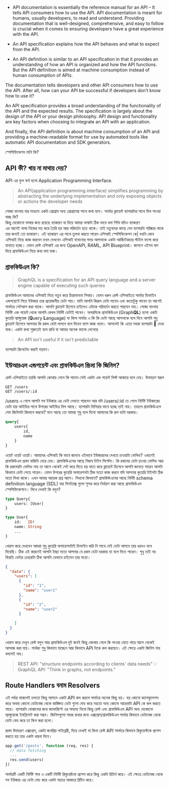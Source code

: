 - API documentation is essentially the reference manual for an API – It tells API consumers how to use the API. API documentation is meant for humans, usually developers, to read and understand. Providing documentation that is well-designed, comprehensive, and easy to follow is crucial when it comes to ensuring developers have a great experience with the API.

- An API specification explains how the API behaves and what to expect from the API.

- An API definition is similar to an API specification in that it provides an understanding of how an API is organized and how the API functions. But the API definition is aimed at machine consumption instead of human consumption of APIs.

The documentation tells developers and other API consumers how to use the API. After all, how can your API be successful if developers don’t know how to use it?

An API specification provides a broad understanding of the functionality of the API and the expected results. The specification is largely about the design of the API or your design philosophy. API design and functionality are key factors when choosing to integrate an API with an application.

And finally, the API definition is about machine consumption of an API and providing a machine-readable format for use by automated tools like automatic API documentation and SDK generators.



স্পেসিফিকেশন মানি কি? 

## API কী? খায় না মাথায় দেয়?

API এর ফুল ফর্ম হলো Application Programming Interface. 

> An API(application programming interface) simplifies programming by abstracting the underlying implementation and only exposing objects or actions the developer needs

সোজা বাংলায় যার মাধ্যমে একটা প্রোগ্রাম অন্য প্রোগ্রামের সাথে কথা বলে। সার্ভার ক্লায়েন্ট ব্যাপারটার সাথে মিল পাওয়া যাচ্ছ কি?  
কিন্তু যেকোনো ভাষার জন্য রয়েছে ব্যাকারণ যা দিয়ে আমরা ভাষাটা ঠিক ভাবে বলা শিখি যদিও ব্যাকারণ  
এর আগেই ভাষা নিজের মত করে তৈরি হয় আর পরিবর্তন হতে থাকে। তাই নতুনদের কাছে যেন ব্যাপারটা পরিষ্কার থাকে তার জন্যই তো ব্যাকারণ। 
এই ব্যাকারণ এর সাথে তুলনা করতে পারেন এপিআই স্পেসিফিকেশন কে| যখনি কোন এপিআই নিয়ে কাজ করবেন তখন দেখবেন এপিআই বানানোর সময় আপনাকে 
একটা আর্কিটেকচার স্টাইল ফলো করে বানাতে হচ্ছে। যেমন রেস্ট এপিআই এর জন্য OpenAPI, RAML, API Blueprint। জাগগে এইসব বাদ দিয়ে গ্রাফকিউএল নিয়ে কথা বলা যাক। 

## গ্রাফকিউএল কি?

> GraphQL is a speciﬁcation for an API query language and a server engine capable of executing such queries

গ্রাফকিউএল আমাদের এপিআই নিয়ে নতুন করে চিন্তাভাবনা শিখায়। যেমন ধরুন রেস্ট এপিআইতে সার্ভার ডিফাইন এন্ডপয়েন্টে গিয়ে ইউজার তার প্রয়োজনীয় ডেটা পায়।
মানি আপনি কিরূপ ডেটা পাবেন এবং কতোটুকু পাবেন তা আগেই সার্ভারে সেটআপ করা থাকে। আপনি ক্লায়েন্ট হিসেবে চাইলেও এটাকে পরিবর্তন করতে পারবেন নাহ। 
সোজা বাংলায় নির্দিষ্ট এন্ড পয়েন্ট থেকে আপনি কেবল নির্দিষ্ট ডেটাই পাবেন। 
অপরদিকে গ্রাফকিউএল (Graph**QL**) হলো একটা কুয়েরি ল্যাঙ্গুয়েজ (**Q**uery **L**anguage) যা কিনা সার্ভার এ কি কি ডেটা আছে আপনাকে বলে দিবে আপনি শুধু ক্লায়েন্ট হিসেবে আপনার কি রকম ডেটা 
লাগবে বলে দিবেন ব্যাস কাজ খতম। 
আসলেই কি এতো সহজ ব্যাপারটা 🤔 দেখা যাক। একটা কথা শুরুতেই বলে রাখি যা আমার অনেক ভালো লেগেছে

> An API isn't useful if it isn't predictable 

ব্যাপারটা রিলেটেড করাই দাড়ান। 

## ইউআরএল এন্ডপয়েন্ট এবং গ্রাফকিউএল স্ক্রিমা কি জিনিস?

রেস্ট এপিআইতে হয়কি আপনি কোথায় গেলে কি পাবেন সেটা একটা এন্ড পয়েন্ট লিস্ট আকারে বলে দেয়। উদাহরণ স্বরূপ

```
GET /users
GET /users/:id
```

/users এ গেলে আপনি সব ইউজার এর ডেটা দেখতে পারবেন আর যদি /users/:id তে গেলে নির্দিষ্ট ইউজারের ডেটা যার আইডির সাথে উপরের আইডির মিল আছে।
ব্যাপারটা লিনিয়ার ভাবে হচ্ছে তাই নাহ। তাহলে গ্রাফকিউএলে সেম জিনিসটা কিভাবে করবো? মনে আছে তো আমরা শুধু বলে দিবো আমাদের কি রূপ ডাটা দরকার। 

```graphql
query{
    users{
        id,
        name
    }
}
```

ওয়েট ওয়েট ওয়েট। আমাদের এপিআই কি ভাবে জানবে এইভাবে ইউজারদের দেখতে চাওয়াটা ভেলিড? 
এখানেই গ্রাফকিউএল প্রথম বাজিটা মেরে দেয়। গ্রাফকিউএলের আছে নিজস্ব টাইপ সিস্টেম। কি রকমের ডেটা চাওয়া ভেলিড আর কি রকমেরটা ভেলিড নাহ তা আগে
থেকেই সেট করে দিতে হয় যাতে করে ক্লায়েন্ট হিসেবে আপনি জানতে পারেন আপনি কিভাবে ডেটা পেতে পারেন। যেমন উপরের কুয়েরি অপারেশনটা ঠিক মতো কাজ করবে যদি আপনার কুয়েরি টাইপটা ঠিক মতো লিখা থাকে। এখন আবার আরেক প্রশ্ন আসে। লিখবো কিভাবে? গ্রাফকিউএলের আছে নির্দিষ্ট schema definition language (SDL) যার সিনট্যাক্স গুলো সুন্দর করে নির্ধারণ করা আছে গ্রাফকিউএল স্পেসিফিকেশনে। লিখে দেখাই কি বলুন? 

```graphql
type Query{
    users: [User]
}

type User{
    id:   ID!
    name: String
    ...
}
```

খেয়াল করে দেখবেন আমরা শুধু কুয়েরি অপারেশনটাই ডিফাইন করি নি সাথে যেই ডেটা আসবে তার ধরনও বলে দিয়েছি। ঠিক এই কারনেই আপনি ইচ্ছা মতো আপনার যে রকম ডেটা দরকার তা বলে দিতে পারেন। শুধু তাই নয় ফিরতি ডেটার চেহারাটা ঠিক আপনি যেভাবে চাইবেন তার মতো। 

```json
{
  "data": {
    "users": [
      {
        "id": "1",
        "name": "user1"
      },
      {
        "id": "2",
        "name": "user2"
      }
      
    ]
  }
}
```

খেয়াল করে দেখুন রেস্ট বলুন আর গ্রাফকিউএল দুই জনই কিন্তু কোথায় গেলে কি পাওয়া যেতে পারে আগে থেকেই আন্দাজ করা যায়। পার্থক্য শুধু কিভাবে যাচ্ছেন আর কিভাবে API টাকে কল করছেন। এই ক্ষেত্রে একটা জিনিস নাহ বললেই নাহ। 

> REST API: "structure endpoints according to clients' data needs" 💡 GraphQL API: "Think in graphs, not endpoints."

## Route Handlers বনাম Resolvers

এই পর্যন্ত থাকলেই চলতো কিন্তু আসলে একটা API কল করলে সার্ভারে অনেক কিছু হয়। হয় কোনো ক্যালকুলেশন করে অথবা কোনো ডেটাবেজ থেকে কাঙ্ক্ষিত ডেটা গুলো ফেচ করে নয়তো অন্য কোনো আরেকটা API কে কল করতে পারে।  ব্যাপারটা বোঝানোর জন্য জাভাস্ক্রিপ্ট এর সাহায্য নিবো কিন্তু রেস্ট এবং গ্রাফকিউএল API অন্য যেকোনো ল্যাঙ্গুয়েজে ইমপ্লিমেন্ট করা সম্ভব। জিনিসগুলো সহজ রাখার জন্য এক্সপ্রেস/গ্রাফকিউএল সার্ভার কিভাবে ডেটাবেজ থেকে ডেটা ফেচ করে তা স্কিপ করা হলো। 

প্রথম উদাহরণ এক্সপ্রেস, একটা জনপ্রিয় লাইব্রেরী, দিয়ে দেখাই যা কিনা রেস্ট API সার্ভারে কিভাবে রিকুয়েস্টকে প্রসেস করতে হয় তার একটা ধারনা দিবে। 

```js
app.get('/posts', function (req, res) {
  // data fetching
  ...
  res.send(users)
})
```

সার্ভারটি একটি নির্দিষ্ট পাথ এ একটি নির্দিষ্ট রিকুয়েষ্টকে প্রসেস করে কিছু একটা রিটার্ন করে। এই ক্ষেত্রে ডেটাবেজ থেকে সব ইউজার এর ডেটা ফেচ করে একটা অ্যারে আকারে রির্টান করে। 



